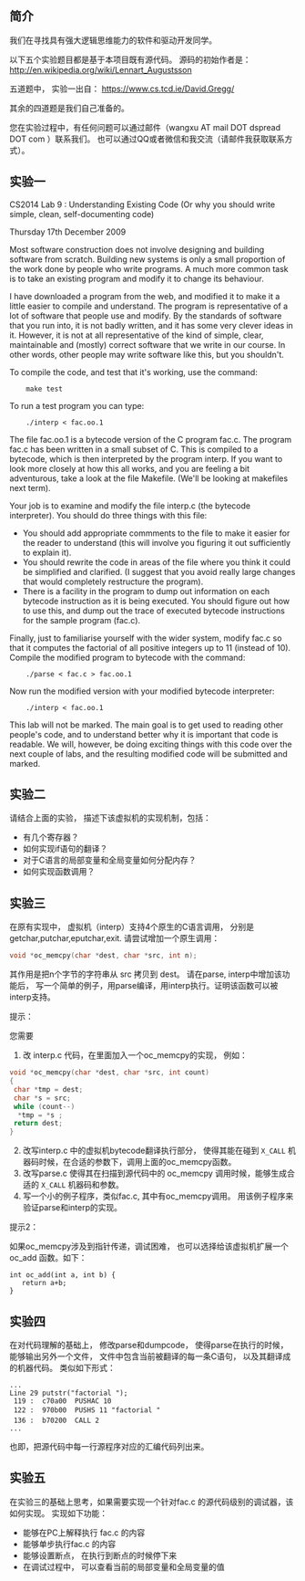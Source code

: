 简介
-----------

我们在寻找具有强大逻辑思维能力的软件和驱动开发同学。

以下五个实验题目都是基于本项目既有源代码。 源码的初始作者是：
http://en.wikipedia.org/wiki/Lennart_Augustsson

五道题中， 实验一出自：
https://www.cs.tcd.ie/David.Gregg/

其余的四道题是我们自己准备的。

您在实验过程中，有任何问题可以通过邮件（wangxu AT mail DOT dspread DOT com ）联系我们。 
也可以通过QQ或者微信和我交流（请邮件我获取联系方式）。 

实验一
-----------

CS2014 Lab 9 : Understanding Existing Code
           (Or why you should write simple, clean, self-documenting code)

Thursday 17th December 2009

Most software construction does not involve designing and building
software from scratch. Building new systems is only a small proportion
of the work done by people who write programs. A much more common task
is to take an existing program and modify it to change its behaviour.

I have downloaded a program from the web, and modified it to make it a
little easier to compile and understand. The program is representative
of a lot of software that people use and modify. By the standards of
software that you run into, it is not badly written, and it has some
very clever ideas in it. However, it is not at all representative of
the kind of simple, clear, maintainable and (mostly) correct software
that we write in our course. In other words, other people may write
software like this, but you shouldn't.

To compile the code, and test that it's working, use the command:
```
	make test
```

To run a test program you can type:
```
	./interp < fac.oo.1
```

The file fac.oo.1 is a bytecode version of the C program fac.c. The
program fac.c has been written in a small subset of C. This is compiled
to a bytecode, which is then interpreted by the program interp. If you
want to look more closely at how this all works, and you are feeling
a bit adventurous, take a look at the file Makefile. (We'll be looking
at makefiles next term).

Your job is to examine and modify the file interp.c (the bytecode
interpreter).  You should do three things with this file: 

* You should add appropriate commments to the file to make it easier for the reader to understand (this will involve you figuring it out sufficiently to explain it). 
*  You should rewrite the code in areas of the file where you think it could be simplified and clarified. (I suggest that you avoid really large changes that would completely restructure the program). 
* There is a facility in the program to dump out information on each bytecode instruction as it is being executed. You should figure out how to use this, and dump out the trace of executed bytecode instructions for the sample program (fac.c).

Finally, just to familiarise yourself with the wider system, modify
fac.c so that it computes the factorial of all positive integers
up to 11 (instead of 10). Compile the modified program to bytecode
with the command:
```
	./parse < fac.c > fac.oo.1
```

Now run the modified version with your modified bytecode interpreter:
```
	./interp < fac.oo.1
```

This lab will not be marked. The main goal is to get used to reading
other people's code, and to understand better why it is important that
code is readable. We will, however, be doing exciting things with this
code over the next couple of labs, and the resulting modified code
will be submitted and marked.


实验二
---------

请结合上面的实验， 描述下该虚拟机的实现机制，包括：
* 有几个寄存器？
* 如何实现if语句的翻译？
* 对于C语言的局部变量和全局变量如何分配内存？
* 如何实现函数调用？


实验三
--------

在原有实现中， 虚拟机（interp）支持4个原生的C语言调用， 分别是getchar,putchar,eputchar,exit. 请尝试增加一个原生调用：

```c
void *oc_memcpy(char *dest, char *src, int n);
```

其作用是把n个字节的字符串从 src 拷贝到 dest。 请在parse, interp中增加该功能后， 写一个简单的例子，用parse编译，用interp执行。证明该函数可以被interp支持。

提示：

您需要

1. 改 interp.c 代码，在里面加入一个oc_memcpy的实现， 例如：
```c
void *oc_memcpy(char *dest, char *src, int count)
{
 char *tmp = dest;
 char *s = src;
 while (count--)
  *tmp = *s ;
 return dest;
}
```
2. 改写interp.c 中的虚拟机bytecode翻译执行部分， 使得其能在碰到 ```X_CALL``` 机器码时候，在合适的参数下，调用上面的oc_memcpy函数。
3. 改写parse.c 使得其在扫描到源代码中的 oc_memcpy 调用时候，能够生成合适的 ```X_CALL``` 机器码和参数。
4. 写一个小的例子程序，类似fac.c, 其中有oc_memcpy调用。 用该例子程序来验证parse和interp的实现。

提示2：

如果oc_memcpy涉及到指针传递，调试困难， 也可以选择给该虚拟机扩展一个 oc_add 函数。如下：

```
int oc_add(int a, int b) {
   return a+b;
}
```

实验四
----------

在对代码理解的基础上， 修改parse和dumpcode， 使得parse在执行的时候， 能够输出另外一个文件， 文件中包含当前被翻译的每一条C语句， 以及其翻译成的机器代码。 类似如下形式：

```
...
Line 29 putstr("factorial ");
 119 :  c70a00  PUSHAC 10
 122 :  970b00  PUSHS 11 "factorial "
 136 :  b70200  CALL 2
...
```

也即，把源代码中每一行源程序对应的汇编代码列出来。

实验五
----------

在实验三的基础上思考，如果需要实现一个针对fac.c 的源代码级别的调试器，该如何实现。 
实现如下功能：
* 能够在PC上解释执行 fac.c 的内容
* 能够单步执行fac.c 的内容
* 能够设置断点， 在执行到断点的时候停下来
* 在调试过程中， 可以查看当前的局部变量和全局变量的值
